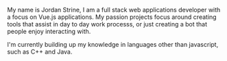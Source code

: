My name is Jordan Strine, I am a full stack web applications developer with a focus on Vue.js applications. My passion projects focus around creating tools that assist in day to day work processs, or just creating a bot that people enjoy interacting with.

I'm currently building up my knowledge in languages other than javascript, such as C++ and Java.
